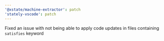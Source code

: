 ```yaml
---
'@xstate/machine-extractor': patch
'stately-vscode': patch
---
```


Fixed an issue with not being able to apply code updates in files containing `satisfies` keyword
